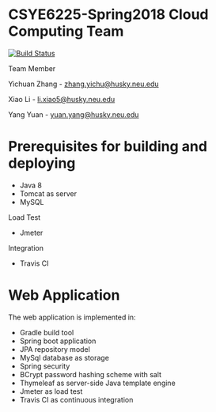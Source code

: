 # CSYE6225-Spring2018 Cloud Computing Team

[![Build Status](https://travis-ci.com/YichuanZhang/csye6225-spring2018.svg?token=tKA3sSWpCQ9Gbyx5A8dJ&branch=master)](https://travis-ci.com/YichuanZhang/csye6225-spring2018)
<p>Team Member<p>

Yichuan Zhang  -  zhang.yichu@husky.neu.edu

Xiao Li  -  li.xiao5@husky.neu.edu

Yang Yuan  -  yuan.yang@husky.neu.edu


# Prerequisites for building and deploying
<ul>
  <li>Java 8</li>
  <li>Tomcat as server</li>
  <li>MySQL</li>
</ul>
<p>Load Test</p>
<ul>
  <li>Jmeter</li>
</ul>
<p>Integration</p>
<ul>
  <li>Travis CI</li>
</ul>

# Web Application
<p>The web application is implemented in:</p>
<ul>
  <li>Gradle build tool</li>
  <li>Spring boot application</li>
  <li>JPA repository model</li>
  <li>MySql database as storage</li>
  <li>Spring security</li>
  <li> BCrypt password hashing scheme with salt</li>
  <li>Thymeleaf as server-side Java template engine</li>
  <li>Jmeter as load test</li>
  <li>Travis CI as continuous integration</li>
